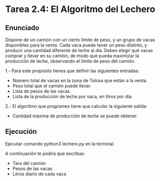 # Tarea 2.4: El Algoritmo del Lechero

## Enunciado

Dispone de un camión con un cierto límite de peso, y un grupo de vacas disponibles para la venta. Cada
vaca puede tener un peso distinto, y producir una cantidad diferente de leche al día.
Debes elegir qué vacas comprar y llevar en su camión, de modo que pueda maximizar la producción de
leche, observando el límite de peso del camión.

1.- Para este propósito tienes que definir las siguientes entradas:
 - Número total de vacas en la zona de Tolosa que  están a la venta.
 - Peso total que el camión puede llevar.
 - Lista de pesos de las vacas.
 - Lista de la producción de leche por vaca, en litros por día.

2.- El algoritmo que programes tiene que calcular la siguiente salida:
 - Cantidad máxima de producción de leche se puede obtener.

## Ejecución

Ejecutar comando python3 lechero.py en la terminal.

A continuación te pedirá que escribas:
- Tara del camión
- Pesos de las vacas
- Litros diario de cada vaca